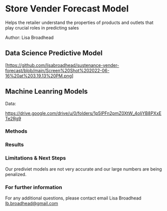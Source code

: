 # Store Vender Forecast Model
Helps the retailer understand the properties of products and outlets that play crucial roles in predicting sales

Author: Lisa Broadhead

## Data Science Predictive Model

[https://github.com/lisabroadhead/sustenance-vender-forecast/blob/main/Screen%20Shot%202022-06-16%20at%203.19.13%20PM.png]


## Machine Leanring Models


Data: 

https://drive.google.com/drive/u/0/folders/1p5lPFn2pmZ0XtW_4oIjYB8PXxETe2Rg9

### Methods

### Results

### Limitations & Next Steps
Our prediviet models are not very accurate and our large numbers are being penalized.


### For further information
For any additional questions, please contact email
Lisa Broadhead
lb.broadhead@gmail.com
